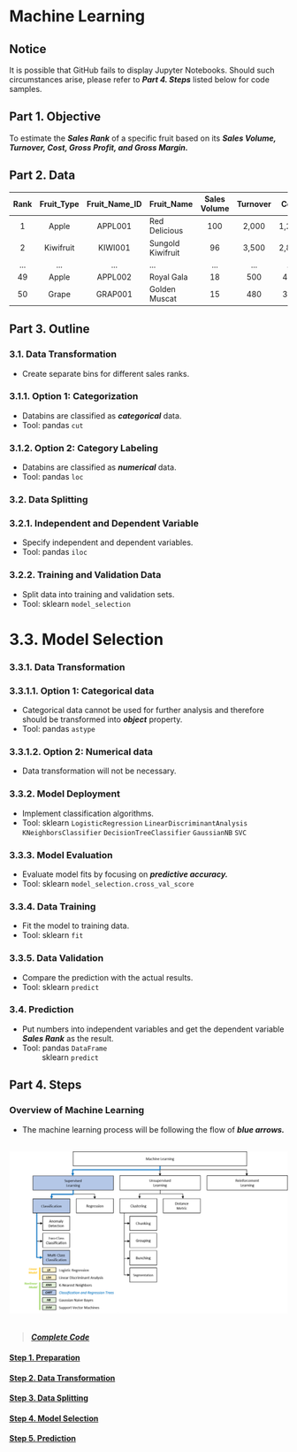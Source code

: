 # Machine Learning
## Notice
It is possible that GitHub fails to display Jupyter Notebooks. Should such circumstances arise, please refer to ***Part 4. Steps*** listed below for code samples.

## Part 1. Objective
To estimate the ***Sales Rank*** of a specific fruit based on its ***Sales Volume, Turnover, Cost, Gross Profit, and Gross Margin.***

## Part 2. Data

| Rank  | Fruit_Type | Fruit_Name_ID | Fruit_Name        | Sales Volume | Turnover | Cost  | Gross Profit | Gross Margin | Supplier | 
| :---: | :---:      | :---:         | :---              | :---:        | :---:    | :---: | :---:        | :---:        | :---:    |
| 1     | Apple      | APPL001       | Red Delicious     | 100          | 2,000    | 1,200 | 800          | 0.40         | Farm 4   |
| 2     | Kiwifruit  | KIWI001       | Sungold Kiwifruit | 96           | 3,500    | 2,800 | 700          | 0.20         | Farm 1   |
| ...   | ...        | ...           | ...               | ...          | ...      | ...   | ...          | ...          | ...      |
| 49    | Apple      | APPL002       | Royal Gala        | 18           | 500      | 450   | 50           | 0.10         | Farm 2   |
| 50    | Grape      | GRAP001       | Golden Muscat     | 15           | 480      | 360   | 120          | 0.25         | Farm 4   |

## Part 3. Outline
### 3.1. Data Transformation
- Create separate bins for different sales ranks.
### 3.1.1. Option 1: Categorization
- Databins are classified as ***categorical*** data.
- Tool: pandas ```cut``` 
### 3.1.2. Option 2: Category Labeling
- Databins are classified as ***numerical*** data.
- Tool: pandas ```loc```

### 3.2. Data Splitting
### 3.2.1. Independent and Dependent Variable
- Specify independent and dependent variables.
- Tool: pandas ```iloc```
### 3.2.2. Training and Validation Data
- Split data into training and validation sets.
- Tool: sklearn ```model_selection```

# 3.3. Model Selection
### 3.3.1. Data Transformation
### 3.3.1.1. Option 1: Categorical data
- Categorical data cannot be used for further analysis and therefore should be transformed into ***object*** property.
- Tool: pandas ```astype```
### 3.3.1.2. Option 2: Numerical data
-  Data transformation will not be necessary.

### 3.3.2. Model Deployment
- Implement classification algorithms.
- Tool: sklearn ```LogisticRegression``` ```LinearDiscriminantAnalysis``` ```KNeighborsClassifier``` ```DecisionTreeClassifier``` ```GaussianNB``` ```SVC```

### 3.3.3. Model Evaluation
- Evaluate model fits by focusing on ***predictive accuracy.***
- Tool: sklearn ```model_selection.cross_val_score```

### 3.3.4. Data Training
- Fit the model to training data.
- Tool: sklearn ```fit``` 

### 3.3.5. Data Validation
- Compare the prediction with the actual results.
- Tool: sklearn ```predict``` 

### 3.4. Prediction
- Put numbers into independent variables and get the dependent variable ***Sales Rank*** as the result.
- Tool: pandas ```DataFrame```   
&nbsp;&nbsp;&nbsp;&nbsp;&nbsp;&nbsp;&nbsp;&nbsp; sklearn ```predict```

## Part 4. Steps
### Overview of Machine Learning
- The machine learning process will be following the flow of ***blue arrows.*** 

<br>
<div align=center><img src="https://github.com/lclh813/Machine_Learning/blob/master/0_MachineLearningOverview.png"/></div>
<br>

> [***Complete Code***](https://nbviewer.jupyter.org/github/lclh813/Machine_Learning/blob/master/6_CompleteCode.ipynb) 
#### [Step 1. Preparation](https://nbviewer.jupyter.org/github/lclh813/Machine_Learning/blob/master/1_Preparation.ipynb)
#### [Step 2. Data Transformation](https://nbviewer.jupyter.org/github/lclh813/Machine_Learning/blob/master/2_DataTransformation.ipynb)
#### [Step 3. Data Splitting](https://nbviewer.jupyter.org/github/lclh813/Machine_Learning/blob/master/3_DataSplitting.ipynb)
#### [Step 4. Model Selection](https://nbviewer.jupyter.org/github/lclh813/Machine_Learning/blob/master/4_ModelSelection.ipynb)
#### [Step 5. Prediction](https://nbviewer.jupyter.org/github/lclh813/Machine_Learning/blob/master/5_Prediction.ipynb)
